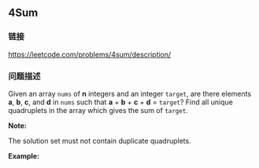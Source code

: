 ## 4Sum  
### 链接  
https://leetcode.com/problems/4sum/description/  
### 问题描述
Given an array `nums` of **n** integers and an integer `target`, are there elements **a**, **b**, **c**, and **d** in `nums` such that **a** + **b** + **c** + **d** = `target`? Find all unique quadruplets in the array which gives the sum of `target`.

**Note:**

The solution set must not contain duplicate quadruplets.

**Example:**
